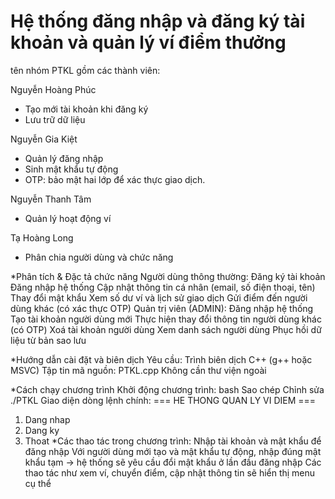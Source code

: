 # Hệ thống đăng nhập và đăng ký tài khoản và quản lý ví điểm thưởng
tên nhóm PTKL gồm các thành viên:

Nguyễn Hoàng Phúc    
+ Tạo mới tài khoản khi đăng ký
+ Lưu trữ dữ liệu
  
Nguyễn Gia Kiệt
+ Quản lý đăng nhập
+ Sinh mật khẩu tự động
+ OTP: bảo mật hai lớp để xác thực giao dịch.

Nguyễn Thanh Tâm 
+ Quản lý hoạt động ví
  
Tạ Hoàng Long 
+ Phân chia người dùng và chức năng


*Phân tích & Đặc tả chức năng
Người dùng thông thường:
Đăng ký tài khoản
Đăng nhập hệ thống
Cập nhật thông tin cá nhân (email, số điện thoại, tên)
Thay đổi mật khẩu
Xem số dư ví và lịch sử giao dịch
Gửi điểm đến người dùng khác (có xác thực OTP)
Quản trị viên (ADMIN):
Đăng nhập hệ thống
Tạo tài khoản người dùng mới
Thực hiện thay đổi thông tin người dùng khác (có OTP)
Xoá tài khoản người dùng
Xem danh sách người dùng
Phục hồi dữ liệu từ bản sao lưu

*Hướng dẫn cài đặt và biên dịch
Yêu cầu:
Trình biên dịch C++ (g++ hoặc MSVC)
Tập tin mã nguồn: PTKL.cpp
Không cần thư viện ngoài

*Cách chạy chương trình
  Khởi động chương trình:
  bash
  Sao chép
  Chỉnh sửa
  ./PTKL
  Giao diện dòng lệnh chính:
  === HE THONG QUAN LY VI DIEM ===
  1. Dang nhap
  2. Dang ky
  3. Thoat
     *Các thao tác trong chương trình:
     Nhập tài khoản và mật khẩu để đăng nhập
     Với người dùng mới tạo và mật khẩu tự động, nhập đúng mật khẩu tạm → hệ thống sẽ yêu cầu đổi mật khẩu ở lần đầu đăng nhập
     Các thao tác như xem ví, chuyển điểm, cập nhật thông tin sẽ hiển thị menu cụ thể
